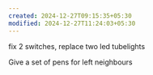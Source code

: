 ```yaml
---
created: 2024-12-27T09:15:35+05:30
modified: 2024-12-27T11:24:03+05:30
---
```


fix 2 switches, replace two led tubelights

Give a set of pens for left neighbours

